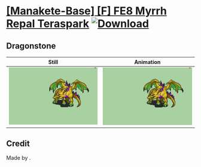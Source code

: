 # [\[Manakete-Base\] \[F\] FE8 Myrrh Repal Teraspark](./) [![Download](https://img.shields.io/badge/Download--red?style=social&logo=github)](https://minhaskamal.github.io/DownGit/#/home?url=https://github.com/Klokinator/FE-Repo/tree/main/Battle%20Animations%2FMonsters%20-%20Dragons%20and%20Special%2F%5BManakete-Base%5D%20%5BF%5D%20FE8%20Myrrh%20Repal%20Teraspark%2F8.%20Dragonstone)

## Dragonstone

| Still | Animation |
| :---: | :-------: |
| ![Dragonstone still](./Dragonstone_000.png) | ![Dragonstone](./Dragonstone.gif) |

## Credit

Made by .
